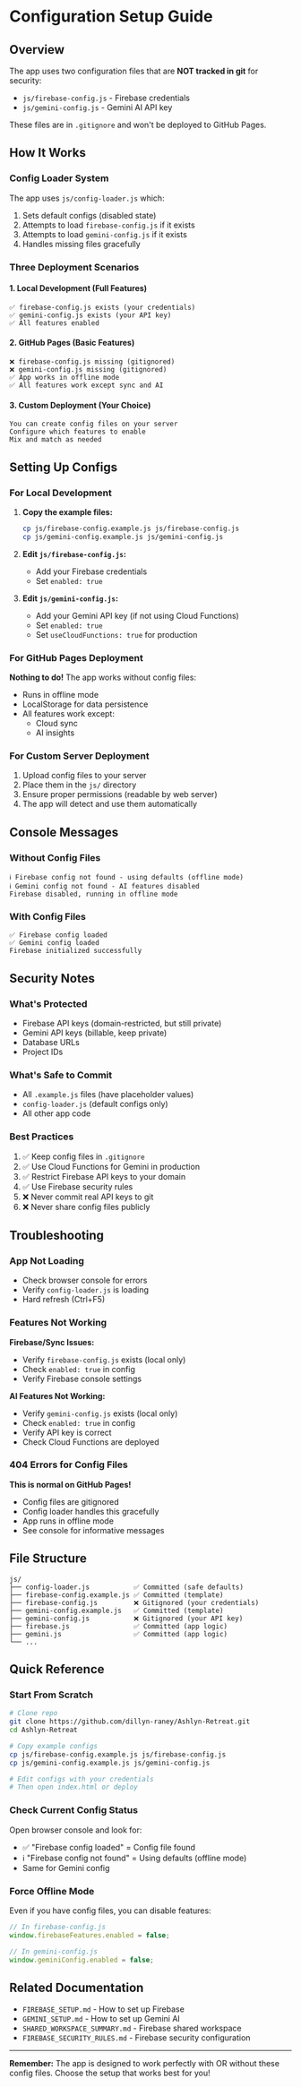 # Configuration Setup Guide

## Overview

The app uses two configuration files that are **NOT tracked in git** for security:
- `js/firebase-config.js` - Firebase credentials
- `js/gemini-config.js` - Gemini AI API key

These files are in `.gitignore` and won't be deployed to GitHub Pages.

## How It Works

### Config Loader System

The app uses `js/config-loader.js` which:
1. Sets default configs (disabled state)
2. Attempts to load `firebase-config.js` if it exists
3. Attempts to load `gemini-config.js` if it exists
4. Handles missing files gracefully

### Three Deployment Scenarios

#### 1. Local Development (Full Features)
```
✅ firebase-config.js exists (your credentials)
✅ gemini-config.js exists (your API key)
✅ All features enabled
```

#### 2. GitHub Pages (Basic Features)
```
❌ firebase-config.js missing (gitignored)
❌ gemini-config.js missing (gitignored)
✅ App works in offline mode
✅ All features work except sync and AI
```

#### 3. Custom Deployment (Your Choice)
```
You can create config files on your server
Configure which features to enable
Mix and match as needed
```

## Setting Up Configs

### For Local Development

1. **Copy the example files:**
   ```bash
   cp js/firebase-config.example.js js/firebase-config.js
   cp js/gemini-config.example.js js/gemini-config.js
   ```

2. **Edit `js/firebase-config.js`:**
   - Add your Firebase credentials
   - Set `enabled: true`

3. **Edit `js/gemini-config.js`:**
   - Add your Gemini API key (if not using Cloud Functions)
   - Set `enabled: true`
   - Set `useCloudFunctions: true` for production

### For GitHub Pages Deployment

**Nothing to do!** The app works without config files:
- Runs in offline mode
- LocalStorage for data persistence
- All features work except:
  - Cloud sync
  - AI insights

### For Custom Server Deployment

1. Upload config files to your server
2. Place them in the `js/` directory
3. Ensure proper permissions (readable by web server)
4. The app will detect and use them automatically

## Console Messages

### Without Config Files
```
ℹ️ Firebase config not found - using defaults (offline mode)
ℹ️ Gemini config not found - AI features disabled
Firebase disabled, running in offline mode
```

### With Config Files
```
✅ Firebase config loaded
✅ Gemini config loaded
Firebase initialized successfully
```

## Security Notes

### What's Protected
- Firebase API keys (domain-restricted, but still private)
- Gemini API keys (billable, keep private)
- Database URLs
- Project IDs

### What's Safe to Commit
- All `.example.js` files (have placeholder values)
- `config-loader.js` (default configs only)
- All other app code

### Best Practices
1. ✅ Keep config files in `.gitignore`
2. ✅ Use Cloud Functions for Gemini in production
3. ✅ Restrict Firebase API keys to your domain
4. ✅ Use Firebase security rules
5. ❌ Never commit real API keys to git
6. ❌ Never share config files publicly

## Troubleshooting

### App Not Loading
- Check browser console for errors
- Verify `config-loader.js` is loading
- Hard refresh (Ctrl+F5)

### Features Not Working
**Firebase/Sync Issues:**
- Verify `firebase-config.js` exists (local only)
- Check `enabled: true` in config
- Verify Firebase console settings

**AI Features Not Working:**
- Verify `gemini-config.js` exists (local only)
- Check `enabled: true` in config
- Verify API key is correct
- Check Cloud Functions are deployed

### 404 Errors for Config Files
**This is normal on GitHub Pages!**
- Config files are gitignored
- Config loader handles this gracefully
- App runs in offline mode
- See console for informative messages

## File Structure

```
js/
├── config-loader.js           ✅ Committed (safe defaults)
├── firebase-config.example.js ✅ Committed (template)
├── firebase-config.js         ❌ Gitignored (your credentials)
├── gemini-config.example.js   ✅ Committed (template)
├── gemini-config.js           ❌ Gitignored (your API key)
├── firebase.js                ✅ Committed (app logic)
├── gemini.js                  ✅ Committed (app logic)
└── ...
```

## Quick Reference

### Start From Scratch
```bash
# Clone repo
git clone https://github.com/dillyn-raney/Ashlyn-Retreat.git
cd Ashlyn-Retreat

# Copy example configs
cp js/firebase-config.example.js js/firebase-config.js
cp js/gemini-config.example.js js/gemini-config.js

# Edit configs with your credentials
# Then open index.html or deploy
```

### Check Current Config Status
Open browser console and look for:
- ✅ "Firebase config loaded" = Config file found
- ℹ️ "Firebase config not found" = Using defaults (offline mode)
- Same for Gemini config

### Force Offline Mode
Even if you have config files, you can disable features:
```javascript
// In firebase-config.js
window.firebaseFeatures.enabled = false;

// In gemini-config.js
window.geminiConfig.enabled = false;
```

## Related Documentation

- `FIREBASE_SETUP.md` - How to set up Firebase
- `GEMINI_SETUP.md` - How to set up Gemini AI
- `SHARED_WORKSPACE_SUMMARY.md` - Firebase shared workspace
- `FIREBASE_SECURITY_RULES.md` - Firebase security configuration

---

**Remember:** The app is designed to work perfectly with OR without these config files. Choose the setup that works best for you!
